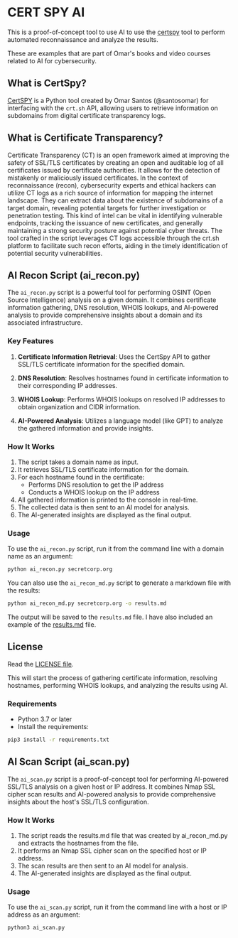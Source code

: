 # CERT SPY AI
This is a proof-of-concept tool to use AI to use the [certspy](https://github.com/santosomar/certspy) tool to perform automated reconnaissance and analyze the results.

These are examples that are part of Omar's books and video courses related to AI for cybersecurity. 

## What is CertSpy?
[CertSPY](https://github.com/santosomar/certspy) is a Python tool created by Omar Santos (@santosomar) for interfacing with the `crt.sh` API, allowing users to retrieve information on subdomains from digital certificate transparency logs.


## What is Certificate Transparency?
Certificate Transparency (CT) is an open framework aimed at improving the safety of SSL/TLS certificates by creating an open and auditable log of all certificates issued by certificate authorities. It allows for the detection of mistakenly or maliciously issued certificates. In the context of reconnaissance (recon), cybersecurity experts and ethical hackers can utilize CT logs as a rich source of information for mapping the internet landscape. They can extract data about the existence of subdomains of a target domain, revealing potential targets for further investigation or penetration testing. This kind of intel can be vital in identifying vulnerable endpoints, tracking the issuance of new certificates, and generally maintaining a strong security posture against potential cyber threats. The tool crafted in the script leverages CT logs accessible through the crt.sh platform to facilitate such recon efforts, aiding in the timely identification of potential security vulnerabilities.

## AI Recon Script (ai_recon.py)

The `ai_recon.py` script is a powerful tool for performing OSINT (Open Source Intelligence) analysis on a given domain. It combines certificate information gathering, DNS resolution, WHOIS lookups, and AI-powered analysis to provide comprehensive insights about a domain and its associated infrastructure.

### Key Features

1. **Certificate Information Retrieval**: Uses the CertSpy API to gather SSL/TLS certificate information for the specified domain.

2. **DNS Resolution**: Resolves hostnames found in certificate information to their corresponding IP addresses.

3. **WHOIS Lookup**: Performs WHOIS lookups on resolved IP addresses to obtain organization and CIDR information.

4. **AI-Powered Analysis**: Utilizes a language model (like GPT) to analyze the gathered information and provide insights.

### How It Works

1. The script takes a domain name as input.
2. It retrieves SSL/TLS certificate information for the domain.
3. For each hostname found in the certificate:
   - Performs DNS resolution to get the IP address
   - Conducts a WHOIS lookup on the IP address
4. All gathered information is printed to the console in real-time.
5. The collected data is then sent to an AI model for analysis.
6. The AI-generated insights are displayed as the final output.

### Usage

To use the `ai_recon.py` script, run it from the command line with a domain name as an argument:

```bash
python ai_recon.py secretcorp.org
```
You can also use the `ai_recon_md.py` script to generate a markdown file with the results:
```bash
python ai_recon_md.py secretcorp.org -o results.md
```
The output will be saved to the `results.md` file. I have also included an example of the [results.md](results.md) file.

## License
Read the [LICENSE file](LICENSE).

This will start the process of gathering certificate information, resolving hostnames, performing WHOIS lookups, and analyzing the results using AI.

### Requirements

- Python 3.7 or later
- Install the requirements:
```bash
pip3 install -r requirements.txt
```

## AI Scan Script (ai_scan.py)

The `ai_scan.py` script is a proof-of-concept tool for performing AI-powered SSL/TLS analysis on a given host or IP address. It combines Nmap SSL cipher scan results and AI-powered analysis to provide comprehensive insights about the host's SSL/TLS configuration.

### How It Works

1. The script reads the results.md file that was created by ai_recon_md.py and extracts the hostnames from the file. 
2. It performs an Nmap SSL cipher scan on the specified host or IP address.
3. The scan results are then sent to an AI model for analysis.
4. The AI-generated insights are displayed as the final output.

### Usage

To use the `ai_scan.py` script, run it from the command line with a host or IP address as an argument:

```bash
python3 ai_scan.py
```